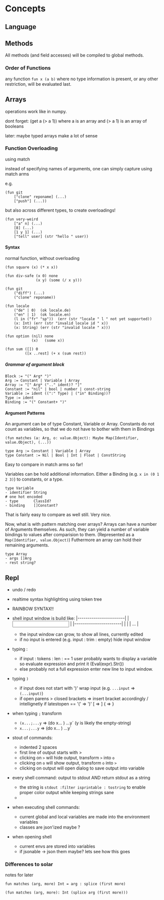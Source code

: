 # Concepts

## Language

## Methods

All methods (and field accesses) will be compiled to global methods.

### Order of Functions

any function `fun x (a b)` where no type information is present,
or any other restriction, will be evaluated last.

## Arrays

operations work like in numpy.

dont forget:
    (get a (> a 1))
    where a is an array
    and (> a 1) is an array of booleans

later: maybe typed arrays make a lot of sense

### Function Overloading

using match

instead of specifying names of arguments, one can simply capture using match arms

e.g.

    (fun git
        ["clone" reponame] (...)
        ["push"] (...))

but also across different types, to create overloadings!

    (fun very-weird
        ["a" n] (...)
        [8] (...)
        [1 y 1] (...)
        ["tell" user] (str "hello " user))

#### Syntax

normal function, without overloading

    (fun square (x) (* x x))

    (fun div-safe (x 0) none
                  (x y) (some (/ x y)))

    (fun git
        ("diff") (...)
        ("clone" reponame))

    (fun locale
        ("de" | 0)  (ok locale.de)
        ("en" | 1)  (ok locale.en)
        (l in ("fr" "sp"))  (err (str "locale " l " not yet supported))
        (x: Int) (err (str "invalid locale id " x))
        (x: String) (err (str "invalid locale " x)))

    (fun option (nil) none
                (x)   (some x))

    (fun sum ([]) 0
             ([x ..rest] (+ x (sum rest))

##### Grammar of argument block

    Block := "(" Arg* ")"
    Arg := Constant | Variable | Array
    Array := "[" Arg* (".." ident)? "]"
    Constant := "nil" | bool | number | const-string
    Variable := ident ((":" Type) | ("in" Binding))?
    Type := ident
    Binding := "(" Constant+ ")"

#### Argument Patterns

An argument can be of type Constant, Variable or Array.
Constants do not count as variables, so that we do not have to bother with them in Bindings

    (fun matches (a: Arg, o: value.Object): Maybe Map(Identifier, value.Object), (...))

    type Arg := Constant | Variable | Array
    type Constant := Nil | Bool | Int | Float | ConstString

Easy to compare in match arms so far!

Variables can be hold additional information.
Either a Binding (e.g. `x in (0 1 2 3)`) to constants, or a type.

    type Variable
    - identifier String
    # one hot encoded
    - type       ClassId?
    - binding    []Constant?

That is fairly easy to compare as well still. Very nice.

Now, what is with pattern matching over arrays?
Arrays can have a number of Arguments themselves.
As such, they can yield a number of variable bindings to values after comparision to them. (Represented as a `Map(Identifier, value.Object)`)
Futhermore an array can hold their remaining arguments.

    type Array
    - args []Arg
    - rest string?

## Repl

- undo / redo

- realtime syntax highlighting using token tree
- RAINBOW SYNTAX!!

- shell input window is build like:
    |------------------------|
    |   <input>              |
    |------------------------|
    |                        |
    |   <output> ...         |
  - the input window can grow, to show all lines, currently edited
  - if no input is entered (e.g. input : trim : empty) hide input window

- typing <enter>:
  - if input : tokens : len : == 1
        user probably wants to display a variable
        so evaluate expression and print it (Eval(expr).Str())
  - else
        probably not a full expression
        enter new line to input window.

- typing `)`
  - if input does not start with ')'
        wrap input (e.g. `...input` => `(...input)`)
  - if open parens > closed brackets
        => insert bracket accordingly / intellignetly
            if latestopen == '(' => ')'
                              [  =>  ]
                              {  =>  }

- when typing `;` transform
  - `(x...;...y` => (do x... ) ...y` (y is likely the empty-string)
  - `x...;...y` => (do x... ) ...y`

- stout of commands:
  - indented 2 spaces
  - first line of output starts with >
  - clicking on `>` will hide output, transform `>` into `o`
  - clicking on `o` will show output, transform `o` into `>`
  - clicking on output will open dialog to save output into variable

- every shell command: output to stdout AND return stdout as a string
  - the string is `stdout :filter isprintable : tostring` to enable proper color output while keeping strings sane
  -

- when executing shell commands:
  - current global and local variables are made into the environment variables
  - classes are json'ized maybe ?

- when opening shell
  - current envs are stored into variables
  - if jsonable -> json them maybe? lets see how this goes

### Differences to solar

notes for later

    fun matches (arg, more) Int = arg : splice (first more)

    (fun matches (arg, more): Int (splice arg (first more)))

